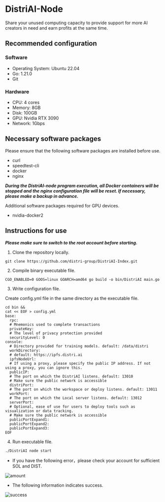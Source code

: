 # DistriAI-Node
Share your unused computing capacity to provide support for more AI creators in need and earn profits at the same time.

## Recommended configuration
### Software
- Operating System: Ubuntu 22.04
- Go: 1.21.0
- Git
### Hardware
- CPU: 4 cores
- Memory: 8GB
- Disk: 100GB
- GPU: Nvidia RTX 3090
- Network: 1Gbps

## Necessary software packages
Please ensure that the following software packages are installed before use.

- curl
- speedtest-cli
- docker
- nginx

***During the DistriAI-node program execution, all Docker containers will be stopped and the nginx configuration file will be reset. If necessary, please make a backup in advance.***

Additional software packages required for GPU devices.
- nvidia-docker2

## Instructions for use

***Please make sure to switch to the root account before starting.***

1. Clone the repository locally.

```
git clone https://github.com/distri-group/DistriAI-Index.git
```

2. Compile binary executable file.

```
CGO_ENABLED=0 GOOS=linux GOARCH=amd64 go build -o bin/DistriAI main.go
```

3. Write configuration file.

Create config.yml file in the same directory as the executable file.
```
cd bin &&
cat << EOF > config.yml
base:
  rpc:
  # Mnemonics used to complete transactions
  privateKey:
  # The level of privacy protection provided
  securityLevel: 0
console:
  # Directory provided for training models. default: /data/distri
  workDirectory:
  # default: https://ipfs.distri.ai
  ipfsNodeUrl:
  # If using a proxy, please specify the public IP address. If not using a proxy, you can ignore this.
  publicIP:
  # The port on which the DistriAI listens. default: 13010
  # Make sure the public network is accessible
  distriPort:
  # The port on which the workspace or deploy listens. default: 13011
  workPort:
  # The port on which the Local server listens. default: 13012
  serverPort:
  # Optional, ease of use for users to deploy tools such as visualization or data tracking.
  # Make sure the public network is accessible
  publicPortExpand1:
  publicPortExpand2:
  publicPortExpand3:
EOF
```

4. Run executable file.

```
./DistriAI node start
```

- If you have the following error，please check your account for sufficient SOL and DIST.

![amount](https://github.com/distri-group/DistriAI-Node/assets/122685398/fbc25da5-486b-4c4f-87b6-b555057ee5e7)

- The following information indicates success.

![success](https://github.com/distri-group/DistriAI-Node/assets/122685398/0c87c803-cf49-42b0-962d-fde82219116b)
